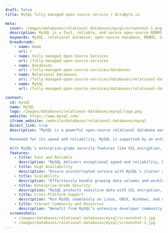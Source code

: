 ```yaml
---
draft: false
title: MySQL fully managed open source service | OctaByte.io

meta:
  cover: /images/databases/relational-databases/mysql/screenshot-1.png
  description: MySQL is a fast, reliable, and secure open-source RDBMS ideal for powering high-volume websites and critical business systems. It offers high availability, robust scalability, and enterprise-grade security features.
  keywords: MySQL, relational database, open-source database, RDBMS, high availability, database scalability, secure database, database management, enterprise database, MySQL features
  breadcrumb:
    - name: Home
      url: /
    - name: Fully managed Open-Source Services
      url: /fully-managed-open-source-services
    - name: Databases
      url: /fully-managed-open-source-services/databases
    - name: Relational Databases
      url: /fully-managed-open-source-services/databases/relational-databases
    - name: MySQL
      url: /fully-managed-open-source-services/databases/relational-databases/mysql

content:
  id: mysql
  name: MySQL
  logo: /images/databases/relational-databases/mysql/logo.png
  website: https://www.mysql.com/
  iframe_website: /website/databases/relational-databases/mysql
  direct_link: true
  description: "MySQL is a powerful open-source relational database management system (RDBMS) trusted by some of the world's largest organizations for managing high-volume websites, business-critical systems, and packaged software. Its versatility allows it to run seamlessly on various platforms, including Linux, UNIX, and Windows.

  Renowned for its speed and reliability, MySQL is supported by an extensive developer community that has rigorously tested its code over the years. This database solution provides high availability for round-the-clock global access, using cluster servers, data replication configurations, and advanced backup strategies. It also offers robust scalability, enabling businesses to handle growing data volumes and user loads effortlessly.

  With MySQL’s enterprise-grade security features like SSL encryption, data masking, and authentication plugins, sensitive data remains protected against cyber threats. Whether you're building web applications, managing enterprise systems, or scaling up a business, MySQL ensures optimal performance, reliability, and security."
  features:
    - title: Fast and Reliable
      description: "MySQL delivers exceptional speed and reliability, backed by a robust developer community and decades of proven performance. Its simplicity makes it easy to learn and manage."
    - title: High Availability
      description: "Ensure uninterrupted service with MySQL’s cluster servers, data replication, and advanced backup strategies designed for global online platforms"
    - title: Scalability
      description: "Effortlessly handle growing data volumes and workloads with MySQL's support for replication, clustering, and sharding, ensuring optimal performance."
    - title: Enterprise-Grade Security
      description: "MySQL protects sensitive data with SSL encryption, authentication plugins, data masking, and advanced firewall features, making it a secure choice for businesses."
    - title: Cross-Platform Support
      description: "Run MySQL seamlessly on Linux, UNIX, Windows, and other major operating systems, offering flexibility for diverse deployment environments."
    - title: Vibrant Community and Resources
      description: "Benefit from MySQL’s extensive developer community, which ensures consistent updates, robust documentation, and access to a vast pool of experienced developers."
  screenshots:
    - /images/databases/relational-databases/mysql/screenshot-1.jpg
    - /images/databases/relational-databases/mysql/screenshot-2.jpg
---
```

